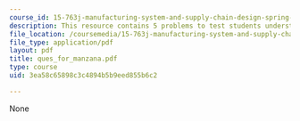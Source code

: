 ```yaml
---
course_id: 15-763j-manufacturing-system-and-supply-chain-design-spring-2005
description: This resource contains 5 problems to test students understanding.
file_location: /coursemedia/15-763j-manufacturing-system-and-supply-chain-design-spring-2005/3ea58c65898c3c4894b5b9eed855b6c2_ques_for_manzana.pdf
file_type: application/pdf
layout: pdf
title: ques_for_manzana.pdf
type: course
uid: 3ea58c65898c3c4894b5b9eed855b6c2

---
```

None